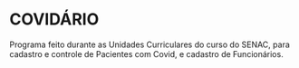 # COVIDÁRIO

Programa feito durante as Unidades Curriculares do curso do SENAC, para cadastro e controle de Pacientes com Covid, e cadastro de Funcionários.
